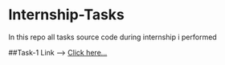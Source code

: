 # Internship-Tasks
In this repo all tasks source code during internship i performed

##Task-1 Link --> [Click here...]()
